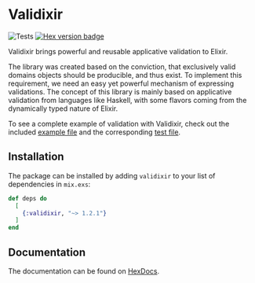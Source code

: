# Validixir

![Tests](https://github.com/smoes/validixir/actions/workflows/main.yaml/badge.svg)
[![Hex version badge](https://img.shields.io/hexpm/v/validixir.svg)](https://hex.pm/packages/validixir)

Validixir brings powerful and reusable applicative validation to Elixir.

The library was created based on the conviction, that exclusively valid domains objects should be producible, and thus exist.
To implement this requirement, we need an easy yet powerful mechanism of expressing validations. The concept of this library is mainly based on applicative validation from languages like Haskell, with some flavors coming from the dynamically typed nature of Elixir.

To see a complete example of validation with Validixir, check out the included [example file](test/example.exs) and the corresponding [test file](test/validixir_test.exs).

## Installation

The package can be installed by adding `validixir` to your list of dependencies in `mix.exs`:

```elixir
def deps do
  [
    {:validixir, "~> 1.2.1"}
  ]
end
```

## Documentation
The documentation can be found on [HexDocs](https://hexdocs.pm/validixir).
